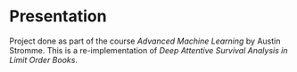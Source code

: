 # Presentation

Project done as part of the course *Advanced Machine Learning* by Austin Stromme.
This is a re-implementation of *Deep Attentive Survival Analysis in Limit Order Books*.